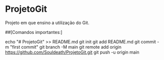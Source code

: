 # ProjetoGit
Projeto em que ensino a utilização do Git.

##[Comandos importantes:]

echo "# ProjetoGit" >> README.md
git init
git add README.md
git commit -m "first commit"
git branch -M main
git remote add origin https://github.com/Souldeath/ProjetoGit.git
git push -u origin main
